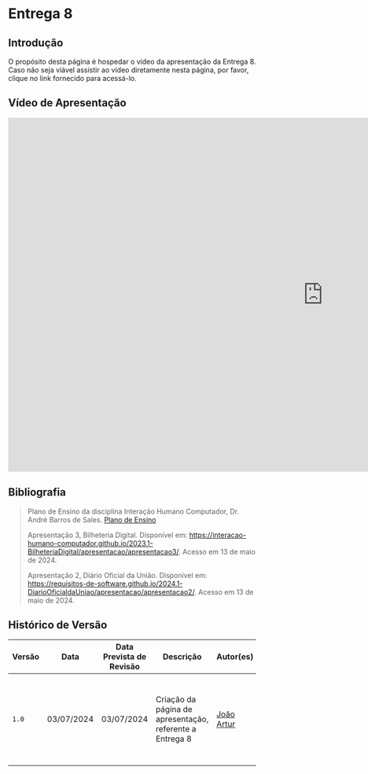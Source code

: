 # Entrega 8

## <a>Introdução</a>

O propósito desta página é hospedar o vídeo da apresentação da Entrega 8. Caso não seja viável assistir ao vídeo diretamente nesta página, por favor, clique no link fornecido para acessá-lo.


## <a>Vídeo de Apresentação</a>

<iframe width="1280" height="720" src="https://www.youtube.com/embed/sJH2JE4yfTw?si=IqmxQzsfTUPCqCFk" title="Apresentação da 8ª Entrega - Grupo 01 (CDMOJ) - IHC" frameborder="0" allow="accelerometer; autoplay; clipboard-write; encrypted-media; gyroscope; picture-in-picture; web-share" referrerpolicy="strict-origin-when-cross-origin" allowfullscreen></iframe>


## <a>Bibliografia</a>

> Plano de Ensino da disciplina Interação Humano Computador, Dr. André Barros de Sales. [Plano de Ensino](https://aprender3.unb.br/pluginfile.php/2843624/mod_resource/content/48/Plano_de_Ensino%20FIHC%20012024%20Turma%201.pdf)
> 
> Apresentação 3, Bilheteria Digital. Disponível em: <https://interacao-humano-computador.github.io/2023.1-BilheteriaDigital/apresentacao/apresentacao3/>. Acesso em 13 de maio de 2024.
>
> Apresentação 2, Diário Oficial da União. Disponível em: <https://requisitos-de-software.github.io/2024.1-DiarioOficialdaUniao/apresentacao/apresentacao2/>.  Acesso em 13 de maio de 2024.


## <a>Histórico de Versão</a>

| Versão | Data    | Data Prevista de Revisão  | Descrição      | Autor(es)   | Revisor(es)     |
| ------- | ------ | ------- | -------- | -------- | -------- |
| `1.0` | 03/07/2024 | 03/07/2024 | Criação da página de apresentação, referente a Entrega 8 | [João Artur](https://github.com/joao-artl) | [Arthur Alves Melo](https://github.com/Arthrok), [Diego Sousa](https://github.com/DiegoSousaLeite), [Douglas Marinho](https://github.com/M4RINH0), [Eric Silveira](https://github.com/ericbky) e [Luiz Gustavo](https://github.com/LuizGust4vo)|